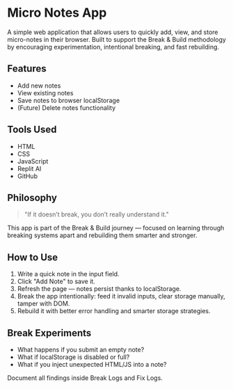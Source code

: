 # Micro Notes App

A simple web application that allows users to quickly add, view, and store micro-notes in their browser. Built to support the Break & Build methodology by encouraging experimentation, intentional breaking, and fast rebuilding.

## Features
- Add new notes
- View existing notes
- Save notes to browser localStorage
- (Future) Delete notes functionality

## Tools Used
- HTML
- CSS
- JavaScript
- Replit AI
- GitHub

## Philosophy
> "If it doesn’t break, you don’t really understand it."

This app is part of the Break & Build journey — focused on learning through breaking systems apart and rebuilding them smarter and stronger.

## How to Use
1. Write a quick note in the input field.
2. Click "Add Note" to save it.
3. Refresh the page — notes persist thanks to localStorage.
4. Break the app intentionally: feed it invalid inputs, clear storage manually, tamper with DOM.
5. Rebuild it with better error handling and smarter storage strategies.

## Break Experiments
- What happens if you submit an empty note?
- What if localStorage is disabled or full?
- What if you inject unexpected HTML/JS into a note?

Document all findings inside Break Logs and Fix Logs.
